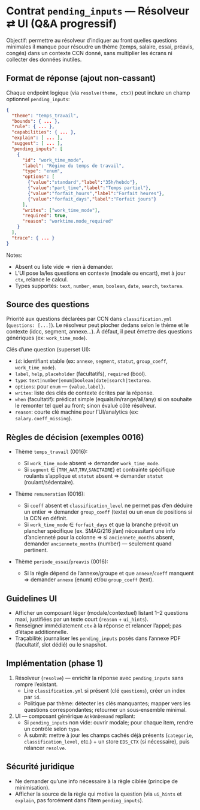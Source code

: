 # Contrat `pending_inputs` — Résolveur ⇄ UI (Q&A progressif)

Objectif: permettre au résolveur d’indiquer au front quelles questions minimales il manque pour résoudre un thème (temps, salaire, essai, préavis, congés) dans un contexte CCN donné, sans multiplier les écrans ni collecter des données inutiles.

## Format de réponse (ajout non‑cassant)

Chaque endpoint logique (via `resolve(theme, ctx)`) peut inclure un champ optionnel `pending_inputs`:

```json
{
  "theme": "temps_travail",
  "bounds": { ... },
  "rule": { ... },
  "capabilities": { ... },
  "explain": [ ... ],
  "suggest": [ ... ],
  "pending_inputs": [
    {
      "id": "work_time_mode",
      "label": "Régime du temps de travail",
      "type": "enum",
      "options": [
        {"value":"standard","label":"35h/hebdo"},
        {"value":"part_time","label":"Temps partiel"},
        {"value":"forfait_hours","label":"Forfait heures"},
        {"value":"forfait_days","label":"Forfait jours"}
      ],
      "writes": ["work_time_mode"],
      "required": true,
      "reason": "worktime.mode_required"
    }
  ],
  "trace": { ... }
}
```

Notes:
- Absent ou liste vide ⇒ rien à demander.
- L’UI pose la/les questions en contexte (modale ou encart), met à jour `ctx`, relance le calcul.
- Types supportés: `text`, `number`, `enum`, `boolean`, `date`, `search`, `textarea`.

## Source des questions

Priorité aux questions déclarées par CCN dans `classification.yml` (`questions: [...]`). Le résolveur peut piocher dedans selon le thème et le contexte (idcc, segment, annexe…). À défaut, il peut émettre des questions génériques (ex: `work_time_mode`).

Clés d’une question (superset UI):
- `id`: identifiant stable (ex: `annexe`, `segment`, `statut`, `group_coeff`, `work_time_mode`).
- `label`, `help`, `placeholder` (facultatifs), `required` (bool).
- `type`: `text|number|enum|boolean|date|search|textarea`.
- `options`: pour `enum` — `{value,label}`.
- `writes`: liste des clés de contexte écrites par la réponse.
- `when` (facultatif): prédicat simple (equals/in/range/all/any) si on souhaite le remonter tel quel au front; sinon évalué côté résolveur.
- `reason`: courte clé machine pour l’UI/analytics (ex: `salary.coeff_missing`).

## Règles de décision (exemples 0016)

- Thème `temps_travail` (0016):
  - Si `work_time_mode` absent ⇒ demander `work_time_mode`.
  - Si `segment` ∈ {`TRM_AAT`,`TRV`,`SANITAIRE`} et contrainte spécifique roulants s’applique et `statut` absent ⇒ demander `statut` (roulant/sédentaire).

- Thème `remuneration` (0016):
  - Si `coeff` absent et `classification_level` ne permet pas d’en déduire un entier ⇒ demander `group_coeff` (texte) ou un `enum` de positions si la CCN en définit.
  - Si `work_time_mode` ∈ `forfait_days` et que la branche prévoit un plancher spécifique (ex. SMAG/216 j/an) nécessitant une info d’ancienneté pour la colonne ⇒ si `anciennete_months` absent, demander `anciennete_months` (number) — seulement quand pertinent.

- Thème `periode_essai`/`preavis` (0016):
  - Si la règle dépend de l’annexe/groupe et que `annexe`/`coeff` manquent ⇒ demander `annexe` (enum) et/ou `group_coeff` (text).

## Guidelines UI

- Afficher un composant léger (modale/contextuel) listant 1–2 questions maxi, justifiées par un texte court (`reason` + `ui_hints`).
- Renseigner immédiatement `ctx` à la réponse et relancer l’appel; pas d’étape additionnelle.
- Traçabilité: journaliser les `pending_inputs` posés dans l’annexe PDF (facultatif, slot dédié) ou le snapshot.

## Implémentation (phase 1)

1) Résolveur (`resolve`) — enrichir la réponse avec `pending_inputs` sans rompre l’existant.
   - Lire `classification.yml` si présent (clé `questions`), créer un index par `id`.
   - Politique par thème: détecter les clés manquantes; mapper vers les questions correspondantes; retourner un sous‑ensemble minimal.
2) UI — composant générique `AskOnDemand` repliant:
   - Si `pending_inputs` non vide: ouvrir modale; pour chaque item, rendre un contrôle selon `type`.
   - À submit: mettre à jour les champs cachés déjà présents (`categorie`, `classification_level`, etc.) + un store `EDS_CTX` (si nécessaire), puis relancer `resolve`.

## Sécurité juridique

- Ne demander qu’une info nécessaire à la règle ciblée (principe de minimisation).  
- Afficher la source de la règle qui motive la question (via `ui_hints` et `explain`, pas forcément dans l’item `pending_inputs`).

